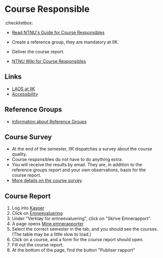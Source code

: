 
# Course Responsible





:checklistbox: 
* [Read NTNU's Guide for Course Responsibles](https://innsida.ntnu.no/emneansvarlig)
* Create a reference group, they are mandatory at IIK.
* Deliver the course report.



* [NTNU Wiki for Course Responsibles](https://innsida.ntnu.no/emneansvarlig)



## Links

* [LAOS at IIK](laos.html)
* [Accessibility](https://i.ntnu.no/wiki/-/wiki/Norsk/Forelese+for+studenter+med+funksjonsnedsettelse)




## Reference Groups

* [Information about Reference Groups](https://edu.iik.ntnu.no/referansegruppe.html) 



## Course Survey

* At the end of the semester, IIK dispatches a survey about the course quality. 
* Course responsibles do not have to do anything extra.
* You will receive the results by email. They are, in addition to the reference groups report and your own observations, basis for the course report.
* [More details on the course survey](emneundersøkelse.html).


## Course Report


1. Log into [Kasper](https://studntnu.sharepoint.com/sites/studieplanlegging)
2. Click on [Emneevaluering](https://studntnu.sharepoint.com/sites/studieplanlegging/SitePages/Startside-emne.aspx)
3. Under "Verktøy for emneevaluering", click on "Skrive Emnerapport".
4. A page opens [Mine emnerapporter](https://studntnu.sharepoint.com/sites/studieplanlegging/SitePages/Mine-emnerapporter.aspx)
5. Select the correct semester in the tab, and you should see the courses. (The table may be a little slow to load.)
6. Click on a course, and a form for the course report should open. 
7. Fill out the course report. 
8. At the bottom of the page, find the button "Publiser rapport"


